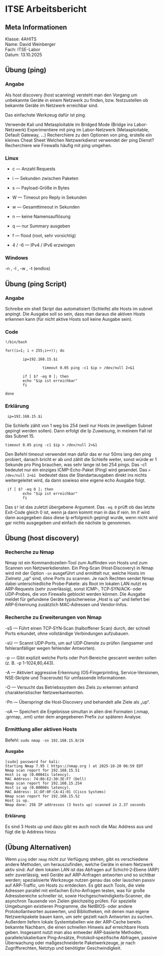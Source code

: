 # ITSE Arbeitsbericht
## Meta Informationen
Klasse: 4AHITS  
Name: David Weinberger   
Fach: ITSE-Labor   
Datum: 13.10.2025     

## Übung (ping)

### Angabe
Als host discovery (host scanning) versteht man den Vorgang um unbekannte Geräte in einem Netzwerk zu finden, bzw. festzustellen ob bekannte Geräte im Netzwerk erreichbar sind.

Das einfachste Werkzeug dafür ist ping.

Verwende Kali und Metasploitable im Bridged Mode (Bridge ins Labor-Netzwerk)
Experimentiere mit ping im Labor-Netzwerk (Metasploitable, Default Gateway, …)
Recherchiere zu den Optionen von ping, erstelle ein kleines Cheat Sheet
Welchen Netzwerkdienst verwendet der ping Dienst? Recherchiere wie Firewalls häufig mit ping umgehen.

### Linux

- c <count> — Anzahl Requests 

- i <interval> — Sekunden zwischen Paketen 

- s <size> — Payload-Größe in Bytes

- W <timeout> — Timeout pro Reply in Sekunden

- w <deadline> — Gesamttimeout in Sekunden

- n — keine Namensauflösung

- q — nur Summary ausgeben

- f — flood (root, sehr vorsichtig)

- 4 / -6 — IPv4 / IPv6 erzwingen
 
 
### Windows 

-n <count>, -l <size>, -w <timeout-ms>, -t (endlos)

 
## Übung (ping Script)

### Angabe
Schreibe ein shell Skript das automatisiert (Schleife) alle Hosts im subnet anpingt. Die Ausgabe soll so sein, dass man daraus die aktiven Hosts erkennen kann (für nicht aktive Hosts soll keine Ausgabe sein).

### Code
```
!/bin/bash

for((i=1; i < 255;i++)); do

        ip=192.168.15.$i

                 timeout 0.05 ping -c1 $ip > /dev/null 2>&1

        if [ $? -eq 0 ]; then
        echo "$ip ist erreichbar"
        fi

done
```

### Erklärung

```for((i=1; i < 255;i++)); do
 ip=192.168.15.$i
```
Die Schleife zählt von 1 weg bis 254 (weil nur Hosts im jeweiligen Subnet gepingt werden sollen).
Dann erfolgt die Ip Zuweisung, in meinem Fall ist das Subnet 15. 

```
timeout 0.05 ping -c1 $ip > /dev/null 2>&1
```
Den Befehl timeout verwendet man dafür das er nur 50ms lang den ping probiert, danach bricht er ab und zählt die Schleife weiter, sonst würde er 1 Sekunde pro Ping brauchen, was sehr lange ist bei 254 pings. 
Das -c1 bedeutet nur ein einziges ICMP-Echo-Paket (Ping) wird gesendet.
Das ```> /dev/null 2>&1 ``` bedeutet dass die Standartausgaben direkt ins nichts weitergeleitet wird, da dann sowieso eine eigene echo Ausgabe folgt.



```
 if [ $? -eq 0 ]; then
        echo "$ip ist erreichbar"
        fi
```
Das ```$?``` ist das zuletzt übergebene Argument. 
Das ```-eq 0``` prüft ob das letzte Exit-Code gleich 0 ist, wenn ja dann kommt man in das if rein.
Im if wird dann ausgegeben dass diese Ip erfolgreich gepingt wurde, wenn nicht wird gar nichts ausgegeben und einfach die nächste Ip genommen.

## Übung (host discovery)

### Recherche zu Nmap
Nmap ist ein Kommandozeilen‑Tool zum Auffinden von Hosts und zum Scannen von Netzwerkdiensten. Ein Ping‑Scan (Host‑Discovery) in Nmap wird mit der Option `-sn` ausgeführt und ermittelt nur, welche Hosts im Zielnetz „up“ sind, ohne Ports zu scannen. Je nach Rechten sendet Nmap dabei unterschiedliche Probe‑Pakete: als Root im lokalen LAN nutzt es ARP‑Requests (sehr zuverlässig), sonst ICMP‑, TCP‑SYN/ACK‑ oder UDP‑Probes, die von Firewalls geblockt werden können. Die Ausgabe meldet für gefundene Geräte typischerweise „Host is up“ und liefert bei ARP‑Erkennung zusätzlich MAC‑Adressen und Vendor‑Infos.

### Recherche zu Erweiterungen von Nmap

-sS — Führt einen TCP‑SYN‑Scan (halboffener Scan) durch, der schnell Ports erkundet, ohne vollständige Verbindungen aufzubauen.

-sU — Scannt UDP‑Ports, um auf UDP‑Dienste zu prüfen (langsamer und fehleranfälliger wegen fehlender Antworten).

-p <ports> — Gibt explizit welche Ports oder Port‑Bereiche gescannt werden sollen (z. B. -p 1-1024,80,443).

-A — Aktiviert aggressive Erkennung (OS‑Fingerprinting, Service‑Versionen, NSE‑Skripte und Traceroute) für umfassende Informationen.

-O — Versucht das Betriebssystem des Ziels zu erkennen anhand charakteristischer Netzwerkantworten.

-Pn — Überspringt die Host‑Discovery und behandelt alle Ziele als „up“.

-oA <prefix> — Speichert die Ergebnisse simultan in allen drei Formaten (.nmap, .gnmap, .xml) unter dem angegebenen Prefix zur späteren Analyse.


### Ermittlung aller aktiven Hosts

Befehl:
`sudo nmap -sn 192.168.15.0/24`

#### Ausgabe
```
[sudo] password for kali: 
Starting Nmap 7.95 ( https://nmap.org ) at 2025-10-20 06:59 EDT
Nmap scan report for 192.168.15.51
Host is up (0.00041s latency).
MAC Address: 74:86:E2:30:3E:F7 (Dell)
Nmap scan report for 192.168.15.254
Host is up (0.00060s latency).
MAC Address: 1C:DF:0F:CA:41:01 (Cisco Systems)
Nmap scan report for 192.168.15.52
Host is up.
Nmap done: 256 IP addresses (3 hosts up) scanned in 2.37 seconds
```
#### Erklärung
Es sind 3 Hosts up und dazu gibt es auch noch die Mac Address aus und fügt die Ip Address hinzu

## (Übung Alternativen)

Wenn `ping` oder `nmap` nicht zur Verfügung stehen, gibt es verschiedene andere Methoden, um herauszufinden, welche Geräte in einem Netzwerk aktiv sind: Auf dem lokalen LAN ist das Abfragen auf Schicht‑2‑Ebene (ARP) sehr zuverlässig, weil Geräte auf ARP‑Anfragen antworten und so sichtbar werden; spezialisierte Werkzeuge nutzen genau das oder lauschen passiv auf ARP‑Traffic, um Hosts zu entdecken. Es gibt auch Tools, die viele Adressen parallel mit einfachen Echo‑Anfragen testen, was für große Adressbereiche schneller ist, sowie Hochgeschwindigkeits‑Scanner, die asynchron Tausende von Zielen gleichzeitig prüfen. Für spezielle Umgebungen existieren Programme, die NetBIOS‑ oder andere Protokollantworten auswerten, und Bibliotheken, mit denen man eigene Netzwerkpakete bauen kann, um sehr gezielt nach Antworten zu suchen. Außerdem liefern lokale Systemtabellen wie der ARP‑Cache bereits bekannte Nachbarn, die einen schnellen Hinweis auf erreichbare Hosts geben. Insgesamt nutzt man also entweder ARP‑basierte Methoden, parallele/skalierbare Ping‑Ansätze, Protokoll‑spezifische Abfragen, passive Überwachung oder maßgeschneiderte Paketwerkzeuge, je nach Zugriffsrechten, Netztyp und benötigter Geschwindigkeit.
